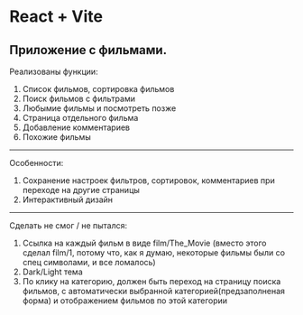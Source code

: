 # React + Vite

## **Приложение с фильмами.**

Реализованы функции:
1. Список фильмов, сортировка фильмов
2. Поиск фильмов с фильтрами
3. Любымие фильмы и посмотреть позже
4. Страница отдельного фильма
5. Добавление комментариев
6. Похожие фильмы

-----

Особенности:
1. Сохранение настроек фильтров, сортировок, комментариев при переходе на другие страницы
2. Интерактивный дизайн

-----

Сделать не смог / не пытался:
1. Ссылка на каждый фильм в виде film/The_Movie (вместо этого сделал film/1, потому что, как я думаю, некоторые фильмы были со спец символами, и все ломалось)
2. Dark/Light тема
3. По клику на категорию, должен быть переход на страницу поиска фильмов, с автоматически выбранной категорией(предзаполненая форма) и отображением фильмов по этой категории


